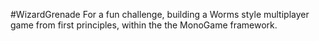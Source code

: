 #WizardGrenade For a fun challenge, building a Worms style multiplayer game from first principles, within the the MonoGame framework.